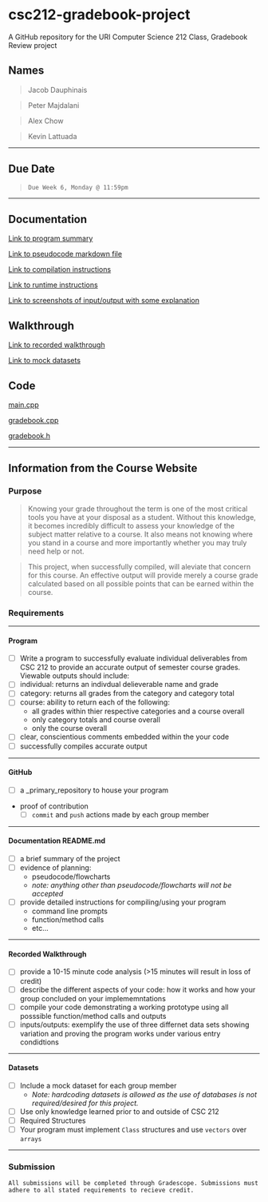 # csc212-gradebook-project
A GitHub repository for the URI Computer Science 212 Class, Gradebook Review project

## Names

> Jacob Dauphinais

> Peter Majdalani

> Alex Chow

> Kevin Lattuada

---

## Due Date
> `Due Week 6, Monday @ 11:59pm`
---
<!--The following information must be found in your _primary_ github repository to receive any credit:

1. Program
- [ ] successful compilation of data for each member, respectively
- [ ] required viewable outputs as documented
- [ ] files
  - main.cpp
  - gradebook.cpp
  - gradebook.h
2. Documentation
- [ ] `README.md`
  - summary
  - planning
  - compilation instructions
  - runtime instructions
  - sample input/output screenshots with brief explanations of the images used
3. Walkthrough
- [ ] recorded walkthrough
4. Datasets
- [ ] mock data for each member  
-->

## Documentation

[Link to program summary]()

[Link to pseudocode markdown file]()

[Link to compilation instructions]()

[Link to runtime instructions]()

[Link to screenshots of input/output with some explanation]()

## Walkthrough

[Link to recorded walkthrough]()

[Link to mock datasets]()

## Code

[main.cpp]()

[gradebook.cpp]()

[gradebook.h]()

---
## Information from the Course Website

### Purpose

>Knowing your grade throughout the term is one of the most critical tools you have at your disposal as a student. Without this knowledge, it becomes incredibly difficult to assess your knowledge of the subject matter relative to a course. It also means not knowing where you stand in a course and more importantly whether you may truly need help or not.

>This project, when successfully compiled, will aleviate that concern for this course. An effective output will provide merely a course grade calculated based on all possible points that can be earned within the course.


### Requirements
---
#### Program
-[ ] Write a program to successfully evaluate individual deliverables from CSC 212 to provide an accurate output of semester course grades. Viewable outputs should include:
- [ ] individual: returns an indivdual delieverable name and grade
- [ ] category: returns all grades from the category and category total
- [ ] course: ability to return each of the following:
  - all grades within thier respective categories and a course overall
  - only category totals and course overall
  - only the course overall
- [ ] clear, conscientious comments embedded within the your code
- [ ] successfully compiles accurate output
---
#### GitHub
- [ ] a _primary_repository to house your program
- proof of contribution
  - [ ] `commit` and `push` actions made by each group member
---
#### Documentation README.md
- [ ] a brief summary of the project
- [ ] evidence of planning:
  - pseudocode/flowcharts
  - *note: anything other than pseudocode/flowcharts will not be accepted*
- [ ] provide detailed instructions for compiling/using your program
  - command line prompts
  - function/method calls
  - etc...
---
#### Recorded Walkthrough
- [ ] provide a 10-15 minute code analysis (>15 minutes will result in loss of credit)
- [ ] describe the different aspects of your code: how it works and how your group concluded on your implememntations
- [ ] compile your code demonstrating a working prototype using all posssible function/method calls and outputs
- [ ] inputs/outputs: exemplify the use of three differnet data sets showing variation and proving the program works under various entry condidtions
---
#### Datasets
- [ ] Include a mock dataset for each group member
  - *Note: hardcoding datasets is allowed as the use of databases is not required/desired for this project.*
- [ ] Use only knowledge learned prior to and outside of CSC 212
- [ ] Required Structures
- [ ] Your program must implement `Class` structures and use `vectors` over `arrays`
---
### Submission

``` {card}
All submissions will be completed through Gradescope. Submissions must adhere to all stated requirements to recieve credit.
```